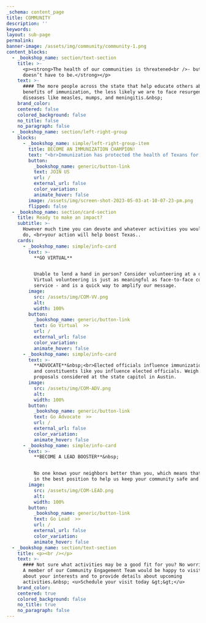 ```yaml
---
_schema: content_page
title: COMMUNITY
description: ''
keywords:
layout: sub-page
permalink:
banner-image: /assets/img/community/community-1.png
content_blocks:
  - _bookshop_name: section/text-section
    title: >-
      <p><strong>The health of our communities is threatened<br />- but it
      doesn’t have to be.</strong></p>
    text: >-
      #### The more people across the state that help educate others about the
      benefits of immunization, the less likely we are to face resurgences of
      diseases like measles, mumps, and meningitis.&nbsp;
    brand_color:
    centered: false
    colored_background: false
    no_title: false
    no_paragraph: false
  - _bookshop_name: section/left-right-group
    blocks:
      - _bookshop_name: simple/left-right-group-item
        title: BECOME AN IMMUNIZATION CHAMPION!
        text: "<br>Immunization has protected the health of Texans for generations.  Despite that long, successful history, immunization has, in recent years, been politicized more than ever.  The spread of misinformation about vaccines is dangerous, and puts our state’s health at risk.\_ <br> <br>We cannot afford to lose ground in our fight to protect Texans from preventable disease.  The more people, like you, who become part of our <strong> BOOST TEXAS team </strong> , the more helpful, factual information we can provide to more people in more communities… and the more lives we can save. <br>"
        button:
          _bookshop_name: generic/button-link
          text: JOIN US
          url: /
          external_url: false
          color_variation:
          animate_hover: false
        image: /assets/img/screen-shot-2023-05-03-at-10-07-23-pm.png
        flipped: false
  - _bookshop_name: section/card-section
    title: Ready to make an impact?
    subtitle: >-
      However much time you can devote and whatever activities you would like to
      do, <br>your action will help boost Texas.. 
    cards:
      - _bookshop_name: simple/info-card
        text: >-
          **GO VIRTUAL**


          Unable to lend a hand in person? Consider volunteering at a distance.
          Virtual volunteering is just as meaningful as face-to-face community
          service - and is a quick way to amplify our message.
        image:
          src: /assets/img/COM-VV.png
          alt:
          width: 100%
        button:
          _bookshop_name: generic/button-link
          text: Go Virtual  >>
          url: /
          external_url: false
          color_variation:
          animate_hover: false
      - _bookshop_name: simple/info-card
        text: >-
          **ADVOCATE**&nbsp;<br>Elected officials influence immunization policy,
          and constituents like you influence elected officials. Weigh in on
          proposals considered at the state capitol in Austin.
        image:
          src: /assets/img/COM-ADV.png
          alt:
          width: 100%
        button:
          _bookshop_name: generic/button-link
          text: Go Advocate  >>
          url: /
          external_url: false
          color_variation:
          animate_hover: false
      - _bookshop_name: simple/info-card
        text: >-
          **BECOME A LEAD BOOSTER**&nbsp;


          No one knows your neighbors better than you, which means that you are
          in the best position to help us keep your community safe and healthy.
        image:
          src: /assets/img/COM-LEAD.png
          alt:
          width: 100%
        button:
          _bookshop_name: generic/button-link
          text: Go Lead  >>
          url: /
          external_url: false
          color_variation:
          animate_hover: false
  - _bookshop_name: section/text-section
    title: <p><br />​​​</p>
    text: >-
      #### Not sure what activities may be a good fit for you? No worries!&nbsp;
      A member of our Community Engagement Team would be happy to visit with you
      about your interests and to provide details about upcoming
      activities.&nbsp; <u>Schedule your visit today &gt;&gt;</u>
    brand_color:
    centered: true
    colored_background: false
    no_title: true
    no_paragraph: false
---
```

<div class="text-center"> </div>

<div class="cms-embed" data-cms-embed="PGRpdiBpZD0iRENEcktvVE9MVSI+CiAgICA8c2NyaXB0IHR5cGU9InRleHQvamF2YXNjcmlwdCIgc3JjPSJodHRwczovL2RlZmF1bHQuc2Fsc2FsYWJzLm9yZy9hcGkvd2lkZ2V0L3RlbXBsYXRlLzk2M2ZjN2ViLTE4MDctNDM4Yi04NDEwLTJlMTM4YzI4OThjOS8/dElkPURDRHJLb1RPTFUiID48L3NjcmlwdD4KPC9kaXY+"><div id="DCDrKoTOLU"><script type="text/javascript" src="https://default.salsalabs.org/api/widget/template/963fc7eb-1807-438b-8410-2e138c2898c9/?tId=DCDrKoTOLU"></script></div></div>
